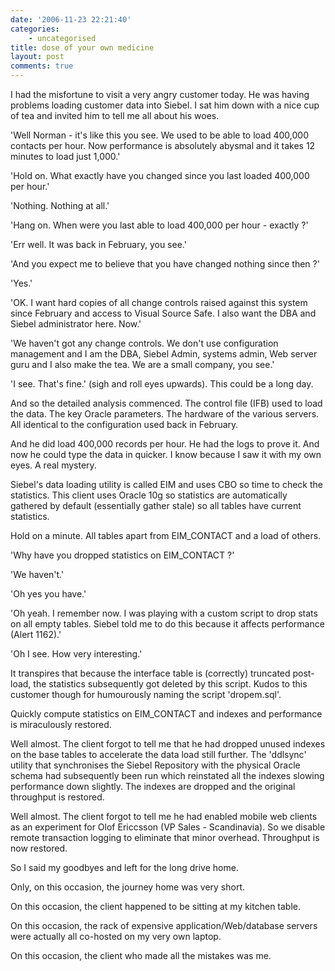 ```yaml
---
date: '2006-11-23 22:21:40'
categories:
    - uncategorised
title: dose of your own medicine
layout: post
comments: true
---
```

I had the misfortune to visit a very angry customer today. He was having
problems loading customer data into Siebel. I sat him down with a nice
cup of tea and invited him to tell me all about his woes.

'Well Norman - it's like this you see. We used to be able to load
400,000 contacts per hour. Now performance is absolutely abysmal and it
takes 12 minutes to load just 1,000.'

'Hold on. What exactly have you changed since you last loaded 400,000
per hour.'

'Nothing. Nothing at all.'

'Hang on. When were you last able to load 400,000 per hour - exactly ?'

'Err well. It was back in February, you see.'

'And you expect me to believe that you have changed nothing since then
?'

'Yes.'

'OK. I want hard copies of all change controls raised against this
system since February and access to Visual Source Safe. I also want the
DBA and Siebel administrator here. Now.'

'We haven't got any change controls. We don't use configuration
management and I am the DBA, Siebel Admin, systems admin, Web server
guru and I also make the tea. We are a small company, you see.'

'I see. That's fine.' (sigh and roll eyes upwards). This could be a long
day.

And so the detailed analysis commenced. The control file (IFB) used to
load the data. The key Oracle parameters. The hardware of the various
servers. All identical to the configuration used back in February.

And he did load 400,000 records per hour. He had the logs to prove it.
And now he could type the data in quicker. I know because I saw it with
my own eyes. A real mystery.

Siebel's data loading utility is called EIM and uses CBO so time to
check the statistics. This client uses Oracle 10g so statistics are
automatically gathered by default (essentially gather stale) so all
tables have current statistics.

Hold on a minute. All tables apart from EIM\_CONTACT and a load of
others.

'Why have you dropped statistics on EIM\_CONTACT ?'

'We haven't.'

'Oh yes you have.'

'Oh yeah. I remember now. I was playing with a custom script to drop
stats on all empty tables. Siebel told me to do this because it affects
performance (Alert 1162).'

'Oh I see. How very interesting.'

It transpires that because the interface table is (correctly) truncated
post-load, the statistics subsequently got deleted by this script. Kudos
to this customer though for humourously naming the script 'dropem.sql'.

Quickly compute statistics on EIM\_CONTACT and indexes and performance
is miraculously restored.

Well almost. The client forgot to tell me that he had dropped unused
indexes on the base tables to accelerate the data load still further.
The 'ddlsync' utility that synchronises the Siebel Repository with the
physical Oracle schema had subsequently been run which reinstated all
the indexes slowing performance down slightly. The indexes are dropped
and the original throughput is restored.

Well almost. The client forgot to tell me he had enabled mobile web
clients as an experiment for Olof Ericcsson (VP Sales - Scandinavia). So
we disable remote transaction logging to eliminate that minor overhead.
Throughput is now restored.

So I said my goodbyes and left for the long drive home.

Only, on this occasion, the journey home was very short.

On this occasion, the client happened to be sitting at my kitchen table.

On this occasion, the rack of expensive application/Web/database servers
were actually all co-hosted on my very own laptop.

On this occasion, the client who made all the mistakes was me.
